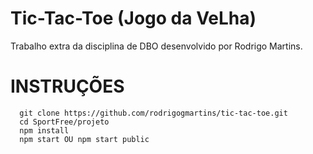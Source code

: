 # Tic-Tac-Toe (Jogo da VeLha)

 Trabalho extra da disciplina de DBO desenvolvido por Rodrigo Martins.

# INSTRUÇÕES
````
  git clone https://github.com/rodrigogmartins/tic-tac-toe.git
  cd SportFree/projeto
  npm install
  npm start OU npm start public
````
